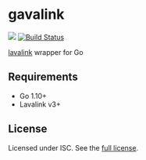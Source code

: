 # gavalink
[![](https://godoc.org/github.com/foxbot/gavalink?status.svg)](http://godoc.org/github.com/foxbot/gavalink)
[![Build Status](https://travis-ci.com/foxbot/gavalink.svg?branch=master)](https://travis-ci.com/foxbot/gavalink)

[lavalink] wrapper for Go

## Requirements

- Go 1.10+
- Lavalink v3+

## License

Licensed under ISC. See the [full license].


[lavalink]: https://github.com/Frederikam/Lavalink
[full license]: LICENSE.md
